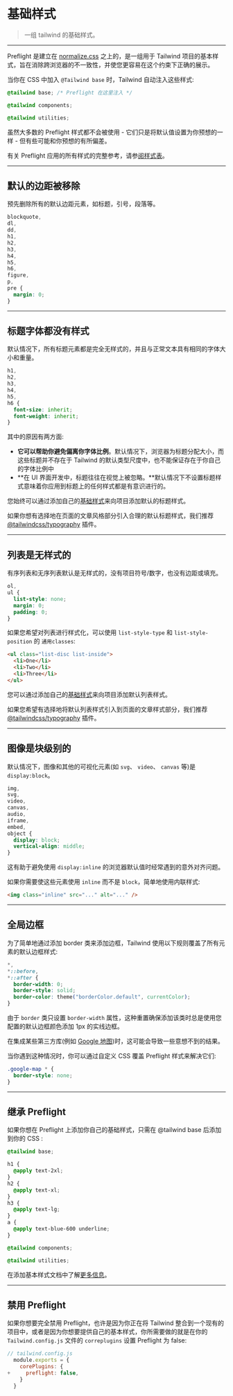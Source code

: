 # 基础样式

> 一组 tailwind 的基础样式。

---

Preflight 是建立在 [normalize.css](https://github.com/necolas/normalize.css/) 之上的，是一组用于 Tailwind 项目的基本样式，旨在消除跨浏览器的不一致性，并使您更容易在这个约束下正确的展示。

当你在 CSS 中加入 `@Tailwind base` 时，Tailwind 自动注入这些样式:

```css
@tailwind base; /* Preflight 在这里注入 */

@tailwind components;

@tailwind utilities;
```

虽然大多数的 Preflight 样式都不会被使用 - 它们只是将默认值设置为你预想的一样 - 但有些可能和你预想的有所偏差。

有关 Preflight 应用的所有样式的完整参考，请参[阅样式表](https://unpkg.com/tailwindcss@1.9.6/dist/base.css)。

---

## 默认的边距被移除

预先删除所有的默认边距元素，如标题，引号，段落等。

```css
blockquote,
dl,
dd,
h1,
h2,
h3,
h4,
h5,
h6,
figure,
p,
pre {
  margin: 0;
}
```

<!-- TODO: 没理解 -->

---

## 标题字体都没有样式

默认情况下，所有标题元素都是完全无样式的，并且与正常文本具有相同的字体大小和重量。

```css
h1,
h2,
h3,
h4,
h5,
h6 {
  font-size: inherit;
  font-weight: inherit;
}
```

其中的原因有两方面:

- **它可以帮助你避免偏离你字体比例**。默认情况下，浏览器为标题分配大小，而这些标题并不存在于 Tailwind 的默认类型尺度中，也不能保证存在于你自己的字体比例中
- **在 UI 界面开发中，标题往往在视觉上被忽略。**默认情况下不设置标题样式意味着你应用到标题上的任何样式都是有意识进行的。

您始终可以通过添加自己的[基础样式](https://tailwindcss.com/docs/adding-base-styles)来向项目添加默认的标题样式。

如果你想有选择地在页面的文章风格部分引入合理的默认标题样式，我们推荐 [@tailwindcss/typography](https://tailwindcss.com/docs/typography-plugin) 插件。

---

## 列表是无样式的

有序列表和无序列表默认是无样式的，没有项目符号/数字，也没有边距或填充。

```css
ol,
ul {
  list-style: none;
  margin: 0;
  padding: 0;
}
```

如果您希望对列表进行样式化，可以使用 `list-style-type` 和 `list-style-position` 的 `通用classes`:

```html
<ul class="list-disc list-inside">
  <li>One</li>
  <li>Two</li>
  <li>Three</li>
</ul>
```

您可以通过添加自己的[基础样式](https://tailwindcss.com/docs/adding-base-styles)来向项目添加默认列表样式。

如果您希望有选择地将默认列表样式引入到页面的文章样式部分，我们推荐 [@tailwindcss/typography](https://tailwindcss.com/docs/typography-plugin) 插件。

---

## 图像是块级别的

默认情况下，图像和其他的可视化元素(如 `svg`、 `video`、 `canvas` 等)是 `display:block`。

```css
img,
svg,
video,
canvas,
audio,
iframe,
embed,
object {
  display: block;
  vertical-align: middle;
}
```

这有助于避免使用 `display:inline` 的浏览器默认值时经常遇到的意外对齐问题。

如果你需要使这些元素使用 `inline` 而不是 `block`，简单地使用内联样式:

```html
<img class="inline" src="..." alt="..." />
```

---

## 全局边框

为了简单地通过添加 border 类来添加边框，Tailwind 使用以下规则覆盖了所有元素的默认边框样式:

```css
*,
*::before,
*::after {
  border-width: 0;
  border-style: solid;
  border-color: theme("borderColor.default", currentColor);
}
```

由于 `border` 类只设置 `border-width` 属性，这种重置确保添加该类时总是使用您配置的默认边框颜色添加 1px 的实线边框。

在集成某些第三方库(例如 [Google 地图](https://github.com/tailwindlabs/tailwindcss/issues/484))时，这可能会导致一些意想不到的结果。

当你遇到这种情况时，你可以通过自定义 CSS 覆盖 Preflight 样式来解决它们:

```css
.google-map * {
  border-style: none;
}
```

---

## 继承 Preflight

如果你想在 Preflight 上添加你自己的基础样式，只需在 @tailwind base 后添加到你的 CSS :

```css
@tailwind base;

h1 {
  @apply text-2xl;
}
h2 {
  @apply text-xl;
}
h3 {
  @apply text-lg;
}
a {
  @apply text-blue-600 underline;
}

@tailwind components;

@tailwind utilities;
```

在添加基本样式文档中了解[更多信息](https://tailwindcss.com/docs/adding-base-styles)。

---

## 禁用 Preflight

如果你想要完全禁用 Preflight，也许是因为你正在将 Tailwind 整合到一个现有的项目中，或者是因为你想要提供自己的基本样式，你所需要做的就是在你的 `Tailwind.config.js` 文件的 `correplugins` 设置 Preflight 为 false:

```js
// tailwind.config.js
  module.exports = {
    corePlugins: {
+     preflight: false,
    }
  }
```
